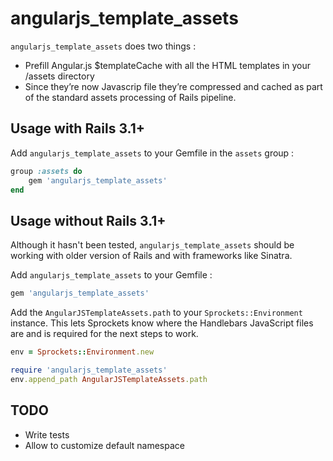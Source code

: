 # angularjs_template_assets

`angularjs_template_assets` does two things :

* Prefill Angular.js $templateCache with all the HTML templates in your /assets directory
* Since they’re now Javascrip file they’re compressed and cached as part of the standard assets processing of Rails pipeline.

## Usage with Rails 3.1+

Add `angularjs_template_assets` to your Gemfile in the `assets` group :

```ruby
group :assets do
	gem 'angularjs_template_assets'
end
```

## Usage without Rails 3.1+

Although it hasn't been tested, `angularjs_template_assets` should be working with older version of Rails and with frameworks like Sinatra.

Add `angularjs_template_assets` to your Gemfile :

```ruby
gem 'angularjs_template_assets'
```

Add the `AngularJSTemplateAssets.path` to your `Sprockets::Environment` instance. This lets Sprockets know where the Handlebars JavaScript files are and is required for the next steps to work.

```ruby
env = Sprockets::Environment.new

require 'angularjs_template_assets'
env.append_path AngularJSTemplateAssets.path
```

## TODO

* Write tests
* Allow to customize default namespace